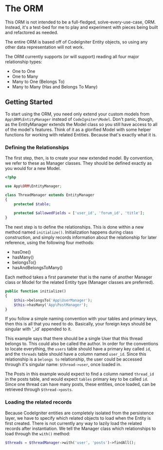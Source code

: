 # The ORM

This ORM is not intended to be a full-fledged, solve-every-use-case, ORM. Instead, it's a test-bed for me to play
and experiment with pieces being built and refactored as needed. 

The entire ORM is based off of CodeIgniter Entity objects, so using any other data representation will not work. 

The ORM currently supports (or will support) reading all four major relationship types: 

- One to One
- One to Many
- Many to One (Belongs To)
- Many to Many (Has and Belongs To Many)

## Getting Started

To start using the ORM, you need only extend your custom models from `App\ORM\EntityManager` instead of `CodeIgniter\Model`. 
Don't panic, though, as the EntityManager extends the Model class so you still have access to all of the model's features.
Think of it as a glorified Model with some helper functions for working with related Entities. Because that's exactly
what it is. 

### Defining the Relationships

The first step, then, is to create your new extended model. By convention, we refer to these as Manager classes. They 
should be defined exactly as you would for a new Model.

```php
<?php 

use App\ORM\EntityManager;

class ThreadManager extends EntityManager 
{
    protected $table;
    
    protected $allowedFields = ['user_id', 'forum_id', 'title'];
}
```

The next step is to define the relationships. This is done within a new method named `initialize()`. Initialization
happens during class construction, and simply records information about the relationship for later reference, using 
the following four methods: 

- hasOne()
- hasMany()
- belongsTo()
- hasAndBelongsToMany()

Each method takes a first parameter that is the name of another Manager class or Model for the related Entity type
(Manager classes are preferred). 

```php
public function initialize()
{
    $this->belongsTo('App\UserManager');
    $this->hasMany('App\PostManager');
}
```

If you follow a simple naming convention with your tables and primary keys, then this is all that you need to
do. Basically, your foreign keys should be singular with '_id' appended to it.

This example says that there should be a single User that this thread belongs to. This could also be called the 
author. In order for the conventions to locate everything, the `users` table should have a primary key called `id`, 
and the `threads` table should have a column named `user_id`. Since this relationship is a `belongs to` relationship, 
the user could be accessed through it's singular name: `$thread->user`, once loaded in.

The Posts in this example would expect to find a column named `thread_id` in the posts table, and would expect
`tables` primary key to be called `id`. Since one thread can have many posts, these entities, once loaded, can 
be retrieved through `$thread->posts`. 

### Loading the related records

Because CodeIgniter entities are completely isolated from the persistence layer, we have to specify
which related objects to load when the Entity is first created. There is not currently any way to lazily load
the related records after instantiation. We tell the Manager class which relationships to load through the
`with()` method:

```php
$threads = $threadManager->with('user', 'posts')->findAll();
```
